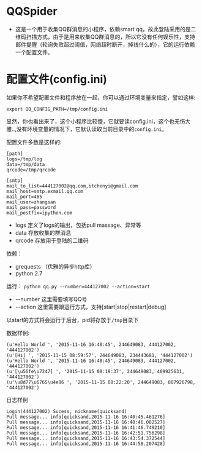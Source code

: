 # QQSpider

* 这是一个用于收集QQ群消息的小程序，依赖smart qq，故此登陆采用的是二维码扫描方式，由于是用来收集QQ群消息的，所以它没有任何娱乐性，支持邮件提醒（轮询失败超过阈值，网络超时断开，掉线什么的），它的运行依赖一个配置文件。


# 配置文件(config.ini)

如果你不希望配置文件和程序放在一起，你可以通过环境变量来指定，譬如这样:
  
`export QQ_CONFIG_PATH=/tmp/config.ini`

显然，你也看出来了，这个小程序比较傻，它就要读config.ini，这个也无伤大雅..,没有环境变量的情况下，它默认读取当前目录中的`config.ini`。

配置文件多数是这样的:
```
[path]
logs=/tmp/log
data=/tmp/data
qrcode=/tmp/qrcode

[smtp]
mail_to_list=444127002@qq.com,itchenyi@gmail.com
mail_host=smtp.exmail.qq.com
mail_port=465
mail_user=zhangsan
mail_pass=password
mail_postfix=ipython.com
```

* logs 定义了logs的输出，包括pull massage、异常等
* data 存放收集的群消息
* qrcode 存放用于登陆的二维码

依赖：
  * grequests  （优雅的异步http库）
  * python 2.7

运行：
  `python qq.py --number=444127002 --action=start`

  * --number 这里需要填写QQ号
  * --action 这里需要跟运行方式，支持[start|stop|restart|debug]

  以start的方式将会运行于后台，pid将存放于`/tmp`目录下


数据样例:
```
(u'Hello World ', '2015-11-16 16:40:45', 244649083, 444127002, '444127002')
(u'[Hi] ', '2015-11-15 08:59:57', 244649083, 234443681, '444127002')
(u'Hello World ', '2015-11-16 16:40:45', 244649083, 444127002, '444127002')
(u'[\u56fe\u7247] ', '2015-11-15 08:19:37', 244649083, 409925631, '444127002')
(u'\u8d77\u6765\u4e86 ', '2015-11-15 08:22:20', 244649083, 807926798, '444127002')
```

日志样例
```
Login(444127002) Sucess, nickname(quicksand)
Pull message... info[quicksand,2015-11-16 16:40:45.461276]
Pull message... info[quicksand,2015-11-16 16:40:46.082527]
Pull message... info[quicksand,2015-11-16 16:41:46.749210]
Pull message... info[quicksand,2015-11-16 16:42:51.756298]
Pull message... info[quicksand,2015-11-16 16:43:54.372544]
Pull message... info[quicksand,2015-11-16 16:44:58.207428]
````
